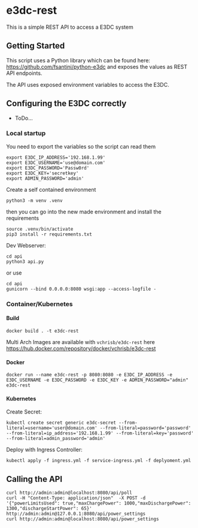 # e3dc-rest
This is a simple REST API to access a E3DC system

## Getting Started
This script uses a Python library which can be found here: https://github.com/fsantini/python-e3dc
and exposes the values as REST API endpoints.

The API uses exposed environment variables to access the E3DC.

## Configuring the E3DC correctly
- ToDo...

### Local startup

You need to export the variables so the script can read them
```
export E3DC_IP_ADDRESS='192.168.1.99'
export E3DC_USERNAME='use@domain.com'
export E3DC_PASSWORD='Passw0rd'
export E3DC_KEY='secretkey'
export ADMIN_PASSWORD='admin'
```                                                         

Create a self contained environment
```
python3 -m venv .venv
```

then you can go into the new made environment and install the requirements
```
source .venv/bin/activate
pip3 install -r requirements.txt
```

Dev Webserver:
```
cd api
python3 api.py
```
or use
```
cd api
gunicorn --bind 0.0.0.0:8080 wsgi:app --access-logfile -
```

### Container/Kubernetes

#### Build

```
docker build . -t e3dc-rest
```

Multi Arch Images are available with `vchrisb/e3dc-rest` here https://hub.docker.com/repository/docker/vchrisb/e3dc-rest

#### Docker

```
docker run --name e3dc-rest -p 8080:8080 -e E3DC_IP_ADDRESS -e E3DC_USERNAME -e E3DC_PASSWORD -e E3DC_KEY -e ADMIN_PASSWORD="admin" e3dc-rest
```

#### Kubernetes

Create Secret:
```
kubectl create secret generic e3dc-secret --from-literal=username='user@domain.com' --from-literal=password='password' --from-literal=ip_address='192.168.1.99' --from-literal=key='password' --from-literal=admin_password='admin'
```

Deploy with Ingress Controller:
```
kubectl apply -f ingress.yml -f service-ingress.yml -f deplyoment.yml
```
## Calling the API

```
curl http://admin:admin@localhost:8080/api/poll
curl -H "Content-Type: application/json"  -X POST -d '{"powerLimitsUsed": true,"maxChargePower": 1000,"maxDischargePower": 1300,"dischargeStartPower": 65}' http://admin:admin@127.0.0.1:8080/api/power_settings
curl http://admin:admin@localhost:8080/api/power_settings 
```
